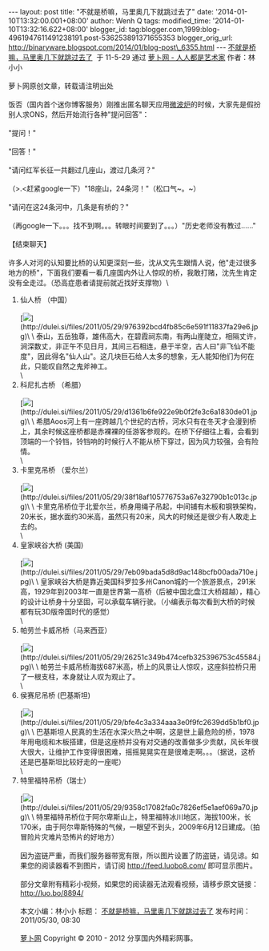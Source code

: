 --- layout: post title: "不就是桥嘛，马里奥几下就跳过去了" date:
'2014-01-10T13:32:00.001+08:00' author: Wenh Q tags: modified\_time:
'2014-01-10T13:32:16.622+08:00' blogger\_id:
tag:blogger.com,1999:blog-4961947611491238191.post-536253891371655353
blogger\_orig\_url:
http://binaryware.blogspot.com/2014/01/blog-post\_6355.html ---
[不就是桥嘛，马里奥几下就跳过去了](http://luo.bo/8894/)  于 11-5-29 通过
[萝卜网 - 人人都是艺术家](http://luo.bo/) 作者：林小小\
\
萝卜网原创文章，转载请注明出处\
\
饭否（国内首个迷你博客服务）刚推出匿名聊天应用[微波炉](http://chat.fanfou.com/intro)的时候，大家先是假扮别人求ONS，然后开始流行各种"提问回答"：\
\
"提问！"\
\
"回答！"\
\
"请问红军长征一共翻过几座山，渡过几条河？"\
\
（&gt;.&lt;赶紧google一下）"18座山，24条河！"（松口气\~。\~）\
\
"请问在这24条河中，几条是有桥的？"\
\
（再google一下。。。找不到啊。。。转眼时间要到了。。。）"历史老师没有教过……"\
\
【结束聊天】\
\
许多人对河的认知要比桥的认知更深刻一些，沈从文先生跟情人说，他"走过很多地方的桥"，下面我们要看一看几座国内外让人惊叹的桥，我敢打赌，沈先生肯定没有全走过。（恐高症患者请提前就近找好支撑物）\
1. 仙人桥 （中国）\
\
[![](https://images-blogger-opensocial.googleusercontent.com/gadgets/proxy?url=http%3A%2F%2Fdulei.si%2Ffiles%2F2011%2F05%2F29%2F976392bcd4fb85c6e591f11837fa29e6.jpg&container=blogger&gadget=a&rewriteMime=image%2F*)](http://dulei.si/files/2011/05/29/976392bcd4fb85c6e591f11837fa29e6.jpg)\
\
泰山，五岳独尊，雄伟高大，在碧霞祠东南，有两山崖陡立，相隔丈许，涧深数丈，非正午不见日月，其间三石相连，悬于半空，古人曰"非飞仙不能度"，因此得名"仙人山"。这几块巨石给人太多的想象，无人能知他们为何在此，只能叹自然之鬼斧神工。\
\
2. 科尼扎古桥 （希腊）\
\
[![](https://images-blogger-opensocial.googleusercontent.com/gadgets/proxy?url=http%3A%2F%2Fdulei.si%2Ffiles%2F2011%2F05%2F29%2Fd1361b6fe922e9b0f2fe3c6a1830de01.jpg&container=blogger&gadget=a&rewriteMime=image%2F*)](http://dulei.si/files/2011/05/29/d1361b6fe922e9b0f2fe3c6a1830de01.jpg)\
\
希腊Aoos河上有一座跨越几个世纪的古桥，河水只有在冬天才会漫到桥上，其余时候这座桥都是赤裸裸的任游客参观的。在桥下仔细往上看，会看到顶端的一个铃铛，铃铛响的时候行人不能从桥下穿过，因为风力较强，会有险情。\
\
3. 卡里克吊桥 （爱尔兰）\
\
[![](https://images-blogger-opensocial.googleusercontent.com/gadgets/proxy?url=http%3A%2F%2Fdulei.si%2Ffiles%2F2011%2F05%2F29%2F38f18af105776753a67e32790b1c013c.jpg&container=blogger&gadget=a&rewriteMime=image%2F*)](http://dulei.si/files/2011/05/29/38f18af105776753a67e32790b1c013c.jpg)\
\
卡里克吊桥位于北爱尔兰，桥身用绳子吊起，中间铺有木板和钢铁架构，20米长，据水面约30米高，虽然只有20米，风大的时候还是很少有人敢走上去的。\
\
4. 皇家峡谷大桥 (美国)\
\
[![](https://images-blogger-opensocial.googleusercontent.com/gadgets/proxy?url=http%3A%2F%2Fdulei.si%2Ffiles%2F2011%2F05%2F29%2F7eb09bada5d8d9ac148bcfb00ada710e.jpg&container=blogger&gadget=a&rewriteMime=image%2F*)](http://dulei.si/files/2011/05/29/7eb09bada5d8d9ac148bcfb00ada710e.jpg)\
\
皇家峡谷大桥是靠近美国科罗拉多州Canon城的一个旅游景点，291米高，1929年到2003年一直是世界第一高桥（后被中国北盘江大桥超越），精心的设计让桥身十分坚固，可以承载车辆行驶。（小编表示每次看到大桥的时候都有玩3D版帝国时代的感觉）\
\
5. 帕劳兰卡威吊桥（马来西亚）\
\
[![](https://images-blogger-opensocial.googleusercontent.com/gadgets/proxy?url=http%3A%2F%2Fdulei.si%2Ffiles%2F2011%2F05%2F29%2F26251c349b474cefb325396753c45584.jpg&container=blogger&gadget=a&rewriteMime=image%2F*)](http://dulei.si/files/2011/05/29/26251c349b474cefb325396753c45584.jpg)\
\
帕劳兰卡威吊桥海拔687米高，桥上的风景让人惊叹，这座斜拉桥只用了一根支柱，本身就让人叹为观止了。\
\
6. 侯赛尼吊桥 (巴基斯坦)\
\
[![](https://images-blogger-opensocial.googleusercontent.com/gadgets/proxy?url=http%3A%2F%2Fdulei.si%2Ffiles%2F2011%2F05%2F29%2Fbfe4c3a334aaa3e0f9fc2639dd5b1bf0.jpg&container=blogger&gadget=a&rewriteMime=image%2F*)](http://dulei.si/files/2011/05/29/bfe4c3a334aaa3e0f9fc2639dd5b1bf0.jpg)\
\
巴基斯坦人民真的生活在水深火热之中啊，这是世上最危险的桥，1978年用电缆和木板搭建，但是这座桥并没有对交通的改善做多少贡献，风长年很大很大，让维护工作变得很困难，摇摇晃晃实在是很难走啊。。。（据说，这桥还是巴基斯坦比较好走的一座呢）\
\
7. 特里福特吊桥（瑞士）\
\
[![](https://images-blogger-opensocial.googleusercontent.com/gadgets/proxy?url=http%3A%2F%2Fdulei.si%2Ffiles%2F2011%2F05%2F29%2F9358c17082fa0c7826ef5e1aef069a70.jpg&container=blogger&gadget=a&rewriteMime=image%2F*)](http://dulei.si/files/2011/05/29/9358c17082fa0c7826ef5e1aef069a70.jpg)\
\
特里福特吊桥位于阿尔卑斯山上，特里福特冰川地区，海拔100米，长170米，由于阿尔卑斯特殊的气候，一眼望不到头，2009年6月12日建成。（拍冒险片灾难片恐怖片的好地方）\
\
因为盗链严重，而我们服务器带宽有限，所以图片设置了防盗链，请见谅。如果您的阅读器看不到图片，请订阅
<http://feed.luobo8.com/> 即可显示图片。\
\
部分文章附有精彩小视频，如果您的阅读器无法观看视频，请移步原文链接：
<http://luo.bo/8894/>\
\
本文小编：林小小 标题：
[不就是桥嘛，马里奥几下就跳过去了](http://luo.bo/8894/)
发布时间：2011/05/30, 08:30\
\
[萝卜网](http://luo.bo/) Copyright © 2010 - 2012 分享国内外精彩网事。

